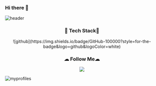 ### Hi there 👋

![header](https://capsule-render.vercel.app/api?type=soft&color=gradient&customColorList=0,2,2,5,30&text=You_can_do!&animation=twinkling)

<h3 align="center">🔔 Tech Stack🔔 </h3>
<p align="center">
<p align="center">
 ![github](https://img.shields.io/badge/GitHub-100000?style=for-the-badge&logo=github&logoColor=white)

<h3 align="center">☁ Follow Me☁ </h3>
<p align="center">
 <a href="mailto:kimhyein7110@gmail.com"><img src="https://img.shields.io/badge/Gmail-d14836?style=flat-square&logo=Gmail&logoColor=white&link=kimhyein7110@gmail.com"/></a>
</p>

![myprofiles](https://github-readme-stats.vercel.app/api?username=HEun0420&theme=blue-green)
